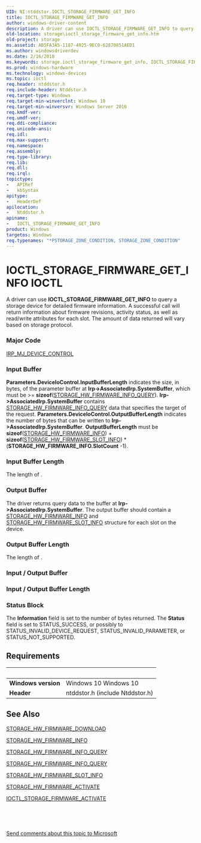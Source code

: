 ```yaml
---
UID: NI:ntddstor.IOCTL_STORAGE_FIRMWARE_GET_INFO
title: IOCTL_STORAGE_FIRMWARE_GET_INFO
author: windows-driver-content
description: A driver can use IOCTL_STORAGE_FIRMWARE_GET_INFO to query a storage device for detailed firmware information.
old-location: storage\ioctl_storage_firmware_get_info.htm
old-project: storage
ms.assetid: AB5FA3A5-1187-4925-9EC0-62870851AED1
ms.author: windowsdriverdev
ms.date: 2/16/2018
ms.keywords: storage.ioctl_storage_firmware_get_info, IOCTL_STORAGE_FIRMWARE_GET_INFO control code [Storage Devices], IOCTL_STORAGE_FIRMWARE_GET_INFO, ntddstor/IOCTL_STORAGE_FIRMWARE_GET_INFO
ms.prod: windows-hardware
ms.technology: windows-devices
ms.topic: ioctl
req.header: ntddstor.h
req.include-header: Ntddstor.h
req.target-type: Windows
req.target-min-winverclnt: Windows 10
req.target-min-winversvr: Windows Server 2016
req.kmdf-ver: 
req.umdf-ver: 
req.ddi-compliance: 
req.unicode-ansi: 
req.idl: 
req.max-support: 
req.namespace: 
req.assembly: 
req.type-library: 
req.lib: 
req.dll: 
req.irql: 
topictype:
-	APIRef
-	kbSyntax
apitype:
-	HeaderDef
apilocation:
-	Ntddstor.h
apiname:
-	IOCTL_STORAGE_FIRMWARE_GET_INFO
product: Windows
targetos: Windows
req.typenames: "*PSTORAGE_ZONE_CONDITION, STORAGE_ZONE_CONDITION"
---
```


# IOCTL_STORAGE_FIRMWARE_GET_INFO IOCTL
A driver can use <b>IOCTL_STORAGE_FIRMWARE_GET_INFO</b> to query a storage device for detailed firmware information. A successful call will return information about firmware revisions, activity status, as well as read/write attributes for each slot. The amount of data returned will vary based on storage protocol.

### Major Code
[IRP_MJ_DEVICE_CONTROL](xref:"https://docs.microsoft.com/en-us/windows-hardware/drivers/kernel/irp-mj-device-control")

### Input Buffer
<b>
       Parameters.DeviceIoControl.InputBufferLength</b> indicates the size, in bytes, of the parameter buffer at <b>Irp-&gt;AssociatedIrp.SystemBuffer</b>, which must be &gt;= <b>sizeof</b>(<a href="..\ntddstor\ns-ntddstor-_storage_hw_firmware_info_query.md">STORAGE_HW_FIRMWARE_INFO_QUERY</a>).

<b>
       Irp-&gt;AssociatedIrp.SystemBuffer</b> contains <a href="..\ntddstor\ns-ntddstor-_storage_hw_firmware_info_query.md">STORAGE_HW_FIRMWARE_INFO_QUERY</a> data that specifies the target of the request. 

<b>
       Parameters.DeviceIoControl.OutputBufferLength</b> indicates the number of bytes that can be written to <b>Irp-&gt;AssociatedIrp.SystemBuffer</b>. <b>OutputBufferLength</b> must be <b>sizeof</b>(<a href="..\ntddstor\ns-ntddstor-_storage_hw_firmware_info.md">STORAGE_HW_FIRMWARE_INFO</a>) + <b>sizeof</b>(<a href="..\ntddstor\ns-ntddstor-_storage_hw_firmware_slot_info.md">STORAGE_HW_FIRMWARE_SLOT_INFO</a>) * (<b>STORAGE_HW_FIRMWARE_INFO.SlotCount</b> -1).

### Input Buffer Length
The length of .

### Output Buffer
The driver returns query data to the buffer at <b>Irp-&gt;AssociatedIrp.SystemBuffer</b>. The output buffer should contain a <a href="..\ntddstor\ns-ntddstor-_storage_hw_firmware_info.md">STORAGE_HW_FIRMWARE_INFO</a> and <a href="..\ntddstor\ns-ntddstor-_storage_hw_firmware_slot_info.md">STORAGE_HW_FIRMWARE_SLOT_INFO</a> structure for each slot on the device.

### Output Buffer Length
The length of .

### Input / Output Buffer
<text></text>

### Input / Output Buffer Length
<text></text>

### Status Block
The <b>Information</b> field is set to the number of bytes returned. The <b>Status</b> field is set to STATUS_SUCCESS, or possibly to STATUS_INVALID_DEVICE_REQUEST, STATUS_INVALID_PARAMETER, or STATUS_NOT_SUPPORTED.


## Requirements
| &nbsp; | &nbsp; |
| ---- |:---- |
| **Windows version** | Windows 10 Windows 10 |
| **Header** | ntddstor.h (include Ntddstor.h) |

## See Also

<a href="..\ntddstor\ns-ntddstor-_storage_hw_firmware_download.md">STORAGE_HW_FIRMWARE_DOWNLOAD</a>



<a href="..\ntddstor\ns-ntddstor-_storage_hw_firmware_info.md">STORAGE_HW_FIRMWARE_INFO</a>



<a href="..\ntddstor\ns-ntddstor-_storage_hw_firmware_info_query.md">STORAGE_HW_FIRMWARE_INFO_QUERY</a>



<a href="..\ntddstor\ns-ntddstor-_storage_hw_firmware_info_query.md">STORAGE_HW_FIRMWARE_INFO_QUERY</a>



<a href="..\ntddstor\ns-ntddstor-_storage_hw_firmware_slot_info.md">STORAGE_HW_FIRMWARE_SLOT_INFO</a>



<a href="..\ntddstor\ns-ntddstor-_storage_hw_firmware_activate.md">STORAGE_HW_FIRMWARE_ACTIVATE</a>



<a href="..\ntddstor\ni-ntddstor-ioctl_storage_firmware_activate.md">IOCTL_STORAGE_FIRMWARE_ACTIVATE</a>



 

 

<a href="mailto:wsddocfb@microsoft.com?subject=Documentation%20feedback [storage\storage]:%20IOCTL_STORAGE_FIRMWARE_GET_INFO control code%20 RELEASE:%20(2/16/2018)&amp;body=%0A%0APRIVACY STATEMENT%0A%0AWe use your feedback to improve the documentation. We don't use your email address for any other purpose, and we'll remove your email address from our system after the issue that you're reporting is fixed. While we're working to fix this issue, we might send you an email message to ask for more info. Later, we might also send you an email message to let you know that we've addressed your feedback.%0A%0AFor more info about Microsoft's privacy policy, see http://privacy.microsoft.com/en-us/default.aspx." title="Send comments about this topic to Microsoft">Send comments about this topic to Microsoft</a>